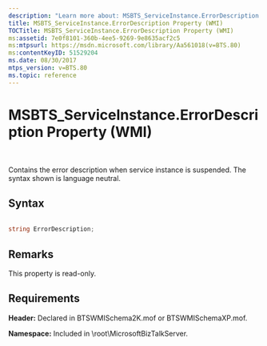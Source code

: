 ```yaml
---
description: "Learn more about: MSBTS_ServiceInstance.ErrorDescription Property (WMI)"
title: MSBTS_ServiceInstance.ErrorDescription Property (WMI)
TOCTitle: MSBTS_ServiceInstance.ErrorDescription Property (WMI)
ms:assetid: 7e0f8101-360b-4ee5-9269-9e8635acf2c5
ms:mtpsurl: https://msdn.microsoft.com/library/Aa561018(v=BTS.80)
ms:contentKeyID: 51529204
ms.date: 08/30/2017
mtps_version: v=BTS.80
ms.topic: reference
---
```


# MSBTS\_ServiceInstance.ErrorDescription Property (WMI)

 

Contains the error description when service instance is suspended. The syntax shown is language neutral.

## Syntax

```C#
  
string ErrorDescription;  
```

## Remarks

This property is read-only.

## Requirements

**Header:** Declared in BTSWMISchema2K.mof or BTSWMISchemaXP.mof.

**Namespace:** Included in \\root\\MicrosoftBizTalkServer.

